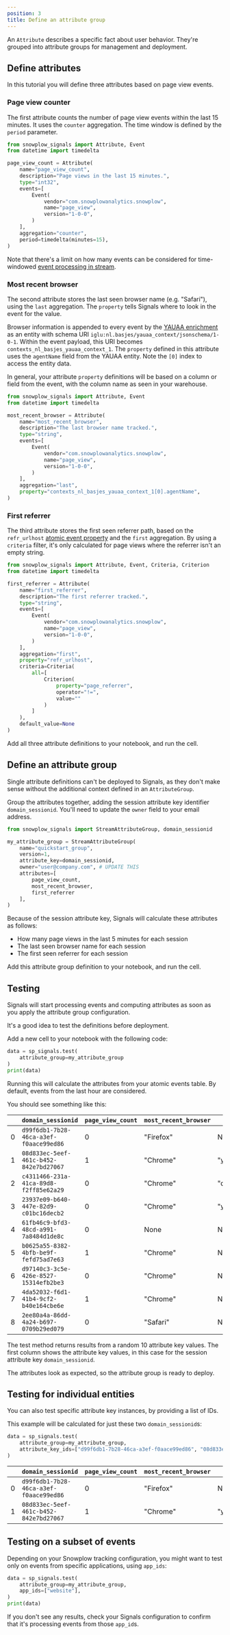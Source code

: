 ```yaml
---
position: 3
title: Define an attribute group
---
```


An `Attribute` describes a specific fact about user behavior. They're grouped into attribute groups for management and deployment.

## Define attributes

In this tutorial you will define three attributes based on page view events.

### Page view counter

The first attribute counts the number of page view events within the last 15 minutes. It uses the `counter` aggregation. The time window is defined by the `period` parameter.

```python
from snowplow_signals import Attribute, Event
from datetime import timedelta

page_view_count = Attribute(
    name="page_view_count",
    description="Page views in the last 15 minutes.",
    type="int32",
    events=[
        Event(
            vendor="com.snowplowanalytics.snowplow",
            name="page_view",
            version="1-0-0",
        )
    ],
    aggregation="counter",
    period=timedelta(minutes=15),
)
```

Note that there's a limit on how many events can be considered for time-windowed [event processing in stream](/docs/signals/configuration/stream-calculations).

### Most recent browser

The second attribute stores the last seen browser name (e.g. "Safari"), using the `last` aggregation. The `property` tells Signals where to look in the event for the value.

Browser information is appended to every event by the [YAUAA enrichment](/docs/pipeline/enrichments/available-enrichments/yauaa-enrichment/) as an entity with schema URI `iglu:nl.basjes/yauaa_context/jsonschema/1-0-1`. Within the event payload, this URI becomes `contexts_nl_basjes_yauaa_context_1`. The `property` defined in this attribute uses the `agentName` field from the YAUAA entity. Note the `[0]` index to access the entity data.

In general, your attribute `property` definitions will be based on a column or field from the event, with the column name as seen in your warehouse.

```python
from snowplow_signals import Attribute, Event
from datetime import timedelta

most_recent_browser = Attribute(
    name="most_recent_browser",
    description="The last browser name tracked.",
    type="string",
    events=[
        Event(
            vendor="com.snowplowanalytics.snowplow",
            name="page_view",
            version="1-0-0",
        )
    ],
    aggregation="last",
    property="contexts_nl_basjes_yauaa_context_1[0].agentName",
)
```

### First referrer

The third attribute stores the first seen referrer path, based on the `refr_urlhost` [atomic event property](/docs/fundamentals/canonical-event/#platform-specific-fields) and the `first` aggregation. By using a `criteria` filter, it's only calculated for page views where the referrer isn't an empty string.

```python
from snowplow_signals import Attribute, Event, Criteria, Criterion
from datetime import timedelta

first_referrer = Attribute(
    name="first_referrer",
    description="The first referrer tracked.",
    type="string",
    events=[
        Event(
            vendor="com.snowplowanalytics.snowplow",
            name="page_view",
            version="1-0-0",
        )
    ],
    aggregation="first",
    property="refr_urlhost",
    criteria=Criteria(
        all=[
            Criterion(
                property="page_referrer",
                operator="!=",
                value=""
            )
        ]
    ),
    default_value=None
)
```

Add all three attribute definitions to your notebook, and run the cell.

## Define an attribute group

Single attribute definitions can't be deployed to Signals, as they don't make sense without the additional context defined in an `AttributeGroup`.

Group the attributes together, adding the session attribute key identifier `domain_sessionid`. You'll need to update the `owner` field to your email address.

```python
from snowplow_signals import StreamAttributeGroup, domain_sessionid

my_attribute_group = StreamAttributeGroup(
    name="quickstart_group",
    version=1,
    attribute_key=domain_sessionid,
    owner="user@company.com", # UPDATE THIS
    attributes=[
        page_view_count,
        most_recent_browser,
        first_referrer
    ],
)
```

Because of the session attribute key, Signals will calculate these attributes as follows:
* How many page views in the last 5 minutes for each session
* The last seen browser name for each session
* The first seen referrer for each session

Add this attribute group definition to your notebook, and run the cell.


## Testing


Signals will start processing events and computing attributes as soon as you apply the attribute group configuration.

It's a good idea to test the definitions before deployment.

Add a new cell to your notebook with the following code:

```python
data = sp_signals.test(
    attribute_group=my_attribute_group
)
print(data)
```

Running this will calculate the attributes from your atomic events table. By default, events from the last hour are considered.

You should see something like this:

|     | `domain_sessionid`                     | `page_view_count` | `most_recent_browser` | `first_referrer` |
| --- | -------------------------------------- | ----------------- | --------------------- | ---------------- |
| 0   | `d99f6db1-7b28-46ca-a3ef-f0aace99ed86` | 0                 | "Firefox"             | None             |
| 1   | `08d833ec-5eef-461c-b452-842e7bd27067` | 1                 | "Chrome"              | "www.google.com" |
| 2   | `c4311466-231a-41ca-89d8-f2ff85e62a29` | 0                 | "Chrome"              | "duckduckgo.com" |
| 3   | `23937e09-b640-447e-82d9-c01bc16decb2` | 0                 | "Chrome"              | "www.google.com" |
| 4   | `61fb46c9-bfd3-48cd-a991-7a8484d1de8c` | 0                 | None                  | None             |
| 5   | `b0625a55-8382-4bfb-be9f-fefd75ad7e63` | 1                 | "Chrome"              | None             |
| 6   | `d97140c3-3c5e-426e-8527-15314efb2be3` | 0                 | "Chrome"              | None             |
| 7   | `4da52032-f6d1-41b4-9cf2-b40e164cbe6e` | 1                 | "Chrome"              | None             |
| 8   | `2ee80a4a-86dd-4a24-b697-0709b29ed079` | 0                 | "Safari"              | None             |

The test method returns results from a random 10 attribute key values. The first column shows the attribute key values, in this case for the session attribute key `domain_sessionid`.

The attributes look as expected, so the attribute group is ready to deploy.

## Testing for individual entities

You can also test specific attribute key instances, by providing a list of IDs.

This example will be calculated for just these two `domain_sessionid`s:

```python
data = sp_signals.test(
    attribute_group=my_attribute_group,
    attribute_key_ids=["d99f6db1-7b28-46ca-a3ef-f0aace99ed86", "08d833ec-5eef-461c-b452-842e7bd27067"]
)
```

|     | `domain_sessionid`                     | `page_view_count` | `most_recent_browser` | `first_referrer` |
| --- | -------------------------------------- | ----------------- | --------------------- | ---------------- |
| 0   | `d99f6db1-7b28-46ca-a3ef-f0aace99ed86` | 0                 | "Firefox"             | None             |
| 1   | `08d833ec-5eef-461c-b452-842e7bd27067` | 1                 | "Chrome"              | "www.google.com" |

## Testing on a subset of events

Depending on your Snowplow tracking configuration, you might want to test only on events from specific applications, using `app_ids`:

```python
data = sp_signals.test(
    attribute_group=my_attribute_group,
    app_ids=["website"],
)
print(data)
```

If you don't see any results, check your Signals configuration to confirm that it's processing events from those `app_id`s.
